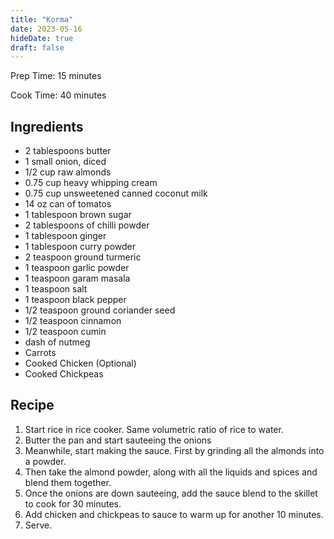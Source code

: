 ```yaml
---
title: "Korma"
date: 2023-05-16
hideDate: true
draft: false
---
```


Prep Time: 15 minutes

Cook Time: 40 minutes

## Ingredients
- 2 tablespoons butter
- 1 small onion, diced
- 1/2 cup raw almonds
- 0.75 cup heavy whipping cream
- 0.75 cup unsweetened canned coconut milk
- 14 oz can of tomatos
- 1 tablespoon brown sugar
- 2 tablespoons of chilli powder
- 1 tablespoon ginger
- 1 tablespoon curry powder 
- 2 teaspoon ground turmeric
- 1 teaspoon garlic powder
- 1 teaspoon garam masala
- 1 teaspoon salt
- 1 teaspoon black pepper
- 1/2 teaspoon ground coriander seed
- 1/2 teaspoon cinnamon
- 1/2 teaspoon cumin
- dash of nutmeg
- Carrots
- Cooked Chicken (Optional)
- Cooked Chickpeas

## Recipe

1. Start rice in rice cooker. Same volumetric ratio of rice to water.
2. Butter the pan and start sauteeing the onions
3. Meanwhile, start making the sauce. First by grinding all the almonds into a powder.
4. Then take the almond powder, along with all the liquids and spices and blend them together.
5. Once the onions are down sauteeing, add the sauce blend to the skillet to cook for 30 minutes.
6. Add chicken and chickpeas to sauce to warm up for another 10 minutes.
7. Serve.
